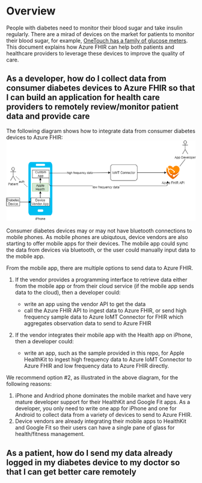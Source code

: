 # Overview

People with diabetes need to monitor their blood sugar and take insulin regularly. There are a mirad of devices on the market for patients to monitor their blood sugar, for example, [OneTouch has a family of glucose meters](https://www.onetouch.com/products). This document explains how Azure FHIR can help both patients and healthcare providers to leverage these devices to improve the quality of care.

## As a developer, how do I collect data from consumer diabetes devices to Azure FHIR so that I can build an application for health care providers to remotely review/monitor patient data and provide care

The following diagram shows how to integrate data from consumer diabetes devices to Azure FHIR:
![Alt text](Media/DiabetesDeviceToFHIR.png?raw=true "device_to_fhir")

Consumer diabetes devices may or may not have bluetooth connections to mobile phones. As mobile phones are ubiqutous, device vendors are also starting to offer mobile apps for their devices. The mobile app could sync the data from devices via bluetooth, or the user could manually input data to the mobile app.

From the mobile app, there are multiple options to send data to Azure FHIR.

1. If the vendor provides a programming interface to retrieve data either from the mobile app or from their cloud service (if the mobile app sends data to the cloud), then a developer could:

   - write an app using the vendor API to get the data
   - call the Azure FHIR API to ingest data to Azure FHIR, or send high frequency sample data to Azure IoMT Connector for FHIR which aggregates observation data to send to Azure FHIR

2. If the vendor integrates their mobile app with the Health app on iPhone, then a developer could:

   - write an app, such as the sample provided in this repo, for Apple HealthKit to ingest high frequency data to Azure IoMT Connector to Azure FHIR and low frequency data to Azure FHIR directly.

We recommend option #2, as illustrated in the above diagram, for the following reasons:

1. iPhone and Andriod phone dominates the mobile market and have very mature developer support for their HealthKit and Google Fit apps. As a developer, you only need to write one app for iPhone and one for Android to collect data from a variety of devices to send to Azure FHIR.
2. Device vendors are already integrating their mobile apps to HealthKit and Google Fit so their users can have a single pane of glass for health/fitness management.

## As a patient, how do I send my data already logged in my diabetes device to my doctor so that I can get better care remotely
